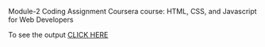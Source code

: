 Module-2 Coding Assignment
Coursera course: HTML, CSS, and Javascript for Web Developers

To see the output [CLICK HERE](https://umg-source.github.io/Coursera-test/module-2/)
